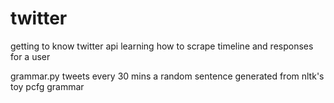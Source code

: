 # twitter
getting to know twitter api
learning how to scrape timeline and responses for a user

grammar.py
tweets every 30 mins a random sentence generated from nltk's toy pcfg grammar
